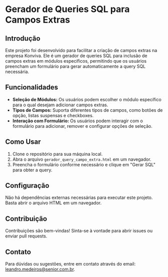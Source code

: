 # Gerador de Queries SQL para Campos Extras

## Introdução
Este projeto foi desenvolvido para facilitar a criação de campos extras na empresa Konviva. Ele é um gerador de queries SQL para inclusão de campos extras em módulos específicos, permitindo que os usuários preencham um formulário para gerar automaticamente a query SQL necessária.

## Funcionalidades
- **Seleção de Módulos:** Os usuários podem escolher o módulo específico para o qual desejam adicionar campos extras.
- **Tipos de Campos:** Suporta diferentes tipos de campos, como botões de opção, listas suspensas e checkboxes.
- **Interação com Formulário:** Os usuários podem interagir com o formulário para adicionar, remover e configurar opções de seleção.

## Como Usar
1. Clone o repositório para sua máquina local.
2. Abra o arquivo `gerador_query_campo_extra.html` em um navegador.
3. Preencha o formulário conforme necessário e clique em "Gerar SQL" para obter a query.

## Configuração
Não há dependências externas necessárias para executar este projeto. Basta abrir o arquivo HTML em um navegador.

## Contribuição
Contribuições são bem-vindas! Sinta-se à vontade para abrir issues ou enviar pull requests.

## Contato
Para dúvidas ou sugestões, entre em contato através do email: [leandro.medeiros@senior.com.br](mailto:leandro.medeiros@senior.com.br).